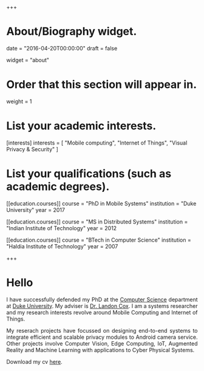 +++
# About/Biography widget.

date = "2016-04-20T00:00:00"
draft = false

widget = "about"

# Order that this section will appear in.
weight = 1

# List your academic interests.
[interests]
  interests = [
    "Mobile computing",
    "Internet of Things",
    "Visual Privacy & Security"
  ]

# List your qualifications (such as academic degrees).
[[education.courses]]
  course = "PhD in Mobile Systems"
  institution = "Duke University"
  year = 2017

[[education.courses]]
  course = "MS in Distributed Systems"
  institution = "Indian Institute of Technology"
  year = 2012

[[education.courses]]
  course = "BTech in Computer Science"
  institution = "Haldia Institute of Technology"
  year = 2007

+++

# Hello

<p align="justify">I have successfully defended my PhD at the <a href="http://www.cs.duke.edu/">Computer Science</a> department at <a href="https://www.duke.edu/">Duke University</a>. My adviser is <a href="https://www.cs.duke.edu/~lpcox/">Dr. Landon Cox</a>. I am a systems researcher and my research interests revolve around Mobile Computing and Internet of Things.</p>

<p align="justify">My reserach projects have focussed on designing end-to-end systems to integrate efficient and scalable privacy modules to Android camera service. Other projects involve Computer Vision, Edge Computing, IoT, Augmented Reality and Machine Learning with applications to Cyber Physical Systems. </p>

<p align="justify">Download my cv <a href="cv/Animesh.pdf">here</a>.</p>
